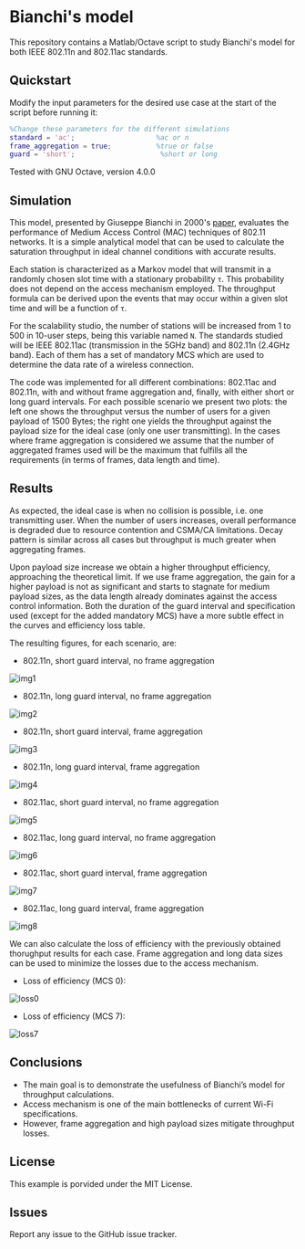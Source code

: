 # Bianchi's model

This repository contains a Matlab/Octave script to study Bianchi's model for both IEEE 802.11n and 802.11ac standards.

## Quickstart

Modify the input parameters for the desired use case at the start of the script before running it:
``` matlab
%Change these parameters for the different simulations
standard = 'ac';                    %ac or n
frame_aggregation = true;           %true or false
guard = 'short';                     %short or long
```

Tested with GNU Octave, version 4.0.0

## Simulation

This model, presented by Giuseppe Bianchi in 2000's [paper](http://omikron.eit.lth.se/ETSN01/ETSN012015/papers/bianchi2000performance.pdf), evaluates the performance of Medium Access Control (MAC) techniques of 802.11 networks. It is a simple analytical model that can be used to calculate the saturation throughput in ideal channel conditions with accurate results.

Each station is characterized as a Markov model that will transmit in a randomly chosen slot time with a stationary probability `τ`. This probability does not depend on the access mechanism employed. The throughput formula can be derived upon the events that may occur within a given slot time and will be a function of `τ`. 

For the scalability studio, the number of stations will be increased from 1 to 500 in 10-user steps, being this variable named `N`. The standards studied will be IEEE 802.11ac (transmission in the 5GHz band) and 802.11n (2.4GHz band). Each of them has a set of mandatory MCS which are used to determine the data rate of a wireless connection.

The code was implemented for all different combinations: 802.11ac and 802.11n, with and without frame aggregation and, finally, with either short or long guard intervals. For each possible scenario we present two plots: the left one shows the throughput versus the number of users for a given payload of 1500 Bytes; the right one yields the throughput against the payload size for the ideal case (only one user transmitting). In the cases where frame aggregation is considered we assume that the number of
aggregated frames used will be the maximum that fulfills all the requirements (in terms of frames, data length and time).

## Results

As expected, the ideal case is when no collision is possible, i.e. one transmitting user. When the number of users increases, overall performance is degraded due to resource contention and CSMA/CA limitations. Decay pattern is similar across all cases but throughput is much greater when aggregating frames.

Upon payload size increase we obtain a higher throughput efficiency, approaching the theoretical limit. If we use frame aggregation, the gain for a higher payload is not as significant and starts to stagnate for medium payload sizes, as
the data length already dominates against the access control information. Both the duration of the guard interval and specification used (except for the added mandatory MCS) have a more subtle effect in the curves and efficiency loss table.

The resulting figures, for each scenario, are:

* 802.11n, short guard interval, no frame aggregation

![img1](https://user-images.githubusercontent.com/29493411/43610543-b7311ec2-96a6-11e8-8e5c-13beb3f884be.png)

* 802.11n, long guard interval, no frame aggregation

![img2](https://user-images.githubusercontent.com/29493411/43610544-b75a3758-96a6-11e8-9977-15a206a957da.png)

* 802.11n, short guard interval, frame aggregation

![img3](https://user-images.githubusercontent.com/29493411/43610545-b7750f92-96a6-11e8-8671-05c07049cd38.png)

* 802.11n, long guard interval, frame aggregation

![img4](https://user-images.githubusercontent.com/29493411/43610546-b790aa5e-96a6-11e8-9f14-c753a84fd9d6.png)

* 802.11ac, short guard interval, no frame aggregation

![img5](https://user-images.githubusercontent.com/29493411/43610547-b7ac365c-96a6-11e8-810c-ae15e30242ad.png)

* 802.11ac, long guard interval, no frame aggregation

![img6](https://user-images.githubusercontent.com/29493411/43610548-b7c90bf6-96a6-11e8-8387-d9c8158ae66f.png)

* 802.11ac, short guard interval, frame aggregation

![img7](https://user-images.githubusercontent.com/29493411/43610549-b7e62768-96a6-11e8-80ee-1d9229cf4410.png)

* 802.11ac, long guard interval, frame aggregation

![img8](https://user-images.githubusercontent.com/29493411/43610550-b800ed1e-96a6-11e8-9c82-b1d82f7a1e5c.png)

We can also calculate the loss of efficiency with the previously obtained thorughput results for each case. Frame aggregation and long data sizes can be used to minimize the losses due to the access mechanism.

* Loss of efficiency (MCS 0):

![loss0](https://user-images.githubusercontent.com/29493411/43610551-b81b2260-96a6-11e8-9888-96c6df190196.png)

* Loss of efficiency (MCS 7):

![loss7](https://user-images.githubusercontent.com/29493411/43610552-b8380e52-96a6-11e8-814e-f8fed6dd21d9.png)

## Conclusions

* The main goal is to demonstrate the usefulness of Bianchi’s model for throughput calculations.
* Access mechanism is one of the main bottlenecks of current Wi-Fi specifications.
* However, frame aggregation and high payload sizes mitigate throughput losses.

## License

This example is porvided under the MIT License.

## Issues

Report any issue to the GitHub issue tracker.
